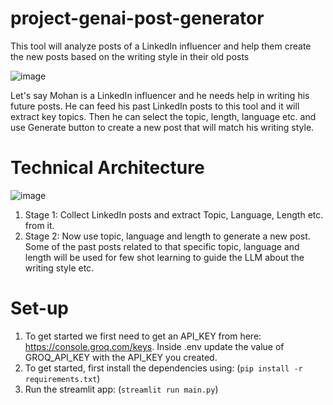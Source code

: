 # project-genai-post-generator
This tool will analyze posts of a LinkedIn influencer and help them create the new posts based on the writing style in their old posts

![image](https://github.com/user-attachments/assets/ca74eb78-3ff1-404b-a216-bdfe4d4e2928)


Let's say Mohan is a LinkedIn influencer and he needs help in writing his future posts. He can feed his past LinkedIn posts to this tool and it will extract key topics. Then he can select the topic, length, language etc. and use Generate button to create a new post that will match his writing style.


# Technical Architecture
![image](https://github.com/user-attachments/assets/f9a6b13f-1722-45e6-a72b-674ccdbef212)


1. Stage 1: Collect LinkedIn posts and extract Topic, Language, Length etc. from it.
2. Stage 2: Now use topic, language and length to generate a new post. Some of the past posts related to that specific topic, language and length will be used for few shot learning to guide the LLM about the writing style etc.

# Set-up

1. To get started we first need to get an API_KEY from here: https://console.groq.com/keys. Inside .env update the value of GROQ_API_KEY with the API_KEY you created.
2. To get started, first install the dependencies using:
 (`pip install -r requirements.txt`)
3. Run the streamlit app:
(`streamlit run main.py`)
